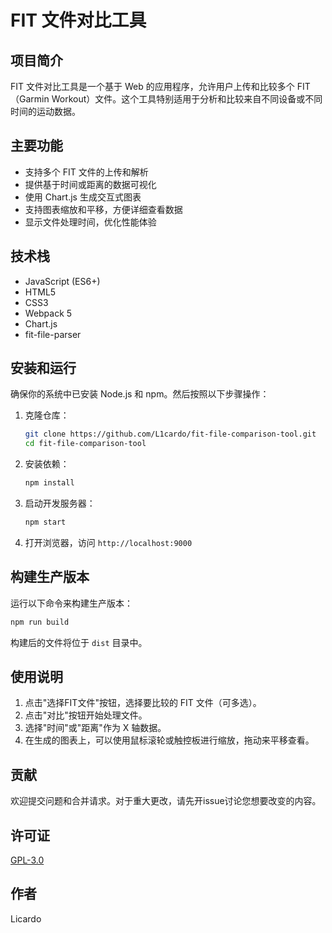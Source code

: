 # FIT 文件对比工具

## 项目简介

FIT 文件对比工具是一个基于 Web 的应用程序，允许用户上传和比较多个 FIT（Garmin Workout）文件。这个工具特别适用于分析和比较来自不同设备或不同时间的运动数据。

## 主要功能

- 支持多个 FIT 文件的上传和解析
- 提供基于时间或距离的数据可视化
- 使用 Chart.js 生成交互式图表
- 支持图表缩放和平移，方便详细查看数据
- 显示文件处理时间，优化性能体验

## 技术栈

- JavaScript (ES6+)
- HTML5
- CSS3
- Webpack 5
- Chart.js
- fit-file-parser

## 安装和运行

确保你的系统中已安装 Node.js 和 npm。然后按照以下步骤操作：

1. 克隆仓库：
   ```bash
   git clone https://github.com/L1cardo/fit-file-comparison-tool.git
   cd fit-file-comparison-tool
   ```

2. 安装依赖：
   ```bash
   npm install
   ```

3. 启动开发服务器：
   ```bash
   npm start
   ```

4. 打开浏览器，访问 `http://localhost:9000`

## 构建生产版本

运行以下命令来构建生产版本：

```bash
npm run build
```

构建后的文件将位于 `dist` 目录中。

## 使用说明

1. 点击"选择FIT文件"按钮，选择要比较的 FIT 文件（可多选）。
2. 点击"对比"按钮开始处理文件。
3. 选择"时间"或"距离"作为 X 轴数据。
4. 在生成的图表上，可以使用鼠标滚轮或触控板进行缩放，拖动来平移查看。

## 贡献

欢迎提交问题和合并请求。对于重大更改，请先开issue讨论您想要改变的内容。

## 许可证

[GPL-3.0](https://choosealicense.com/licenses/gpl-3.0/)

## 作者

Licardo
